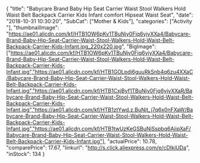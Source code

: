 {
	"title": "Babycare Brand Baby Hip Seat Carrier Waist Stool Walkers Hold Waist Belt Backpack Carrier Kids Infant comfort Hipseat Waist Seat",
	"date": "2018-10-31 10:30:20",
	"SubCat": ["Mother & Kids"],
	"categories": ["Activity "],
	"thumbnailImage": "https://ae01.alicdn.com/kf/HTB1OW6pKv1TBuNjy0Fjq6yjyXXa4/Babycare-Brand-Baby-Hip-Seat-Carrier-Waist-Stool-Walkers-Hold-Waist-Belt-Backpack-Carrier-Kids-Infant.jpg_220x220.jpg",
	"BigImage": ["https://ae01.alicdn.com/kf/HTB1OW6pKv1TBuNjy0Fjq6yjyXXa4/Babycare-Brand-Baby-Hip-Seat-Carrier-Waist-Stool-Walkers-Hold-Waist-Belt-Backpack-Carrier-Kids-Infant.jpg","https://ae01.alicdn.com/kf/HTB1GOLpdi6guuRkSnb4q6zu4XXaC/Babycare-Brand-Baby-Hip-Seat-Carrier-Waist-Stool-Walkers-Hold-Waist-Belt-Backpack-Carrier-Kids-Infant.jpg","https://ae01.alicdn.com/kf/HTB1CxjByf1TBuNjy0Fjq6yjyXXaR/Babycare-Brand-Baby-Hip-Seat-Carrier-Waist-Stool-Walkers-Hold-Waist-Belt-Backpack-Carrier-Kids-Infant.jpg","https://ae01.alicdn.com/kf/HTB1ztYwd.z.BuNjt_j7q6x0nFXaW/Babycare-Brand-Baby-Hip-Seat-Carrier-Waist-Stool-Walkers-Hold-Waist-Belt-Backpack-Carrier-Kids-Infant.jpg","https://ae01.alicdn.com/kf/HTB1twUzKeGSBuNjSspbq6AiipXaF/Babycare-Brand-Baby-Hip-Seat-Carrier-Waist-Stool-Walkers-Hold-Waist-Belt-Backpack-Carrier-Kids-Infant.jpg"],
	"actualPrice": 10.78,
	"comparePrice": 17.67,
	"linkurl": "http://s.click.aliexpress.com/e/cDIkiUDa",
	"inStock": 134
}
